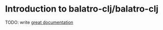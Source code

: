 # Introduction to balatro-clj/balatro-clj

TODO: write [great documentation](http://jacobian.org/writing/what-to-write/)
